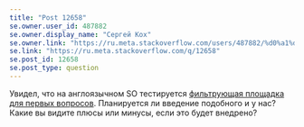 ```yaml
---
title: "Post 12658"
se.owner.user_id: 487882
se.owner.display_name: "Сергей Кох"
se.owner.link: "https://ru.meta.stackoverflow.com/users/487882/%d0%a1%d0%b5%d1%80%d0%b3%d0%b5%d0%b9-%d0%9a%d0%be%d1%85"
se.link: "https://ru.meta.stackoverflow.com/q/12658"
se.post_id: 12658
se.post_type: question
---
```

<p>Увидел, что на англоязычном SO тестируется <a href="https://stackoverflow.com/help/what-is-staging-ground">фильтрующая площадка для первых вопросов</a>. Планируется ли введение подобного и у нас? Какие вы видите плюсы или минусы, если это будет внедрено?</p>
